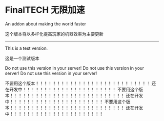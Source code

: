 # FinalTECH 无限加速
An addon about making the world faster

这个版本将以多样化提高玩家的机器效率为主要更新

---------------------------------
This is a test version.

这是一个测试版本

Do not use this version in your server!
Do not use this version in your server!
Do not use this version in your server!

不要用这个版本！！！！！！！！！！！！！！！！！！！！！！！！！！！
还在开发中！！！！！！！！！！！！！！！！！！！！！！
不要用这个版本！！！！！！！！！！！！！！！！！！！！！！！！！！！
还在开发中！！！！！！！！！！！！！！！！！！！！！！
不要用这个版本！！！！！！！！！！！！！！！！！！！！！！！！！！！
还在开发中！！！！！！！！！！！！！！！！！！！！！！
